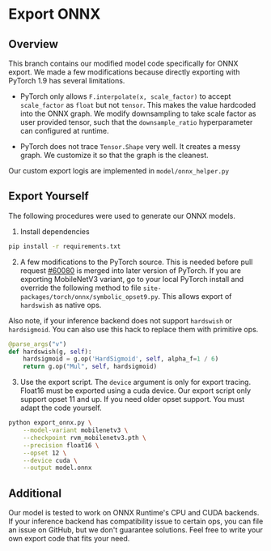 # Export ONNX

## Overview

This branch contains our modified model code specifically for ONNX export. We made a few modifications because directly exporting with PyTorch 1.9 has several limitations.

* PyTorch only allows `F.interpolate(x, scale_factor)` to accept `scale_factor` as `float` but not `tensor`. This makes the value hardcoded into the ONNX graph. We modify downsampling to take scale factor as user provided tensor, such that the `downsample_ratio` hyperparameter can configured at runtime.

* PyTorch does not trace `Tensor.Shape` very well. It creates a messy graph. We customize it so that the graph is the cleanest.

Our custom export logis are implemented in `model/onnx_helper.py`

## Export Yourself

The following procedures were used to generate our ONNX models.

1. Install dependencies
```sh
pip install -r requirements.txt
```

2. A few modifications to the PyTorch source. This is needed before pull request [#60080](https://github.com/pytorch/pytorch/pull/60080) is merged into later version of PyTorch. If you are exporting MobileNetV3 variant, go to your local PyTorch install and override the following method to file `site-packages/torch/onnx/symbolic_opset9.py`. This allows export of `hardswish` as native ops.

Also note, if your inference backend does not support `hardswish` or `hardsigmoid`. You can also use this hack to replace them with primitive ops.

```python
@parse_args("v")
def hardswish(g, self):
    hardsigmoid = g.op('HardSigmoid', self, alpha_f=1 / 6)
    return g.op("Mul", self, hardsigmoid)
```

3. Use the export script. The `device` argument is only for export tracing. Float16 must be exported using a cuda device. Our export script only support opset 11 and up. If you need older opset support. You must adapt the code yourself.
```sh
python export_onnx.py \
    --model-variant mobilenetv3 \
    --checkpoint rvm_mobilenetv3.pth \
    --precision float16 \
    --opset 12 \
    --device cuda \
    --output model.onnx
```

## Additional

Our model is tested to work on ONNX Runtime's CPU and CUDA backends. If your inference backend has compatibility issue to certain ops, you can file an issue on GitHub, but we don't guarantee solutions. Feel free to write your own export code that fits your need.